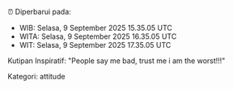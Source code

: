⏰ Diperbarui pada:
- WIB: Selasa, 9 September 2025 15.35.05 UTC
- WITA: Selasa, 9 September 2025 16.35.05 UTC
- WIT: Selasa, 9 September 2025 17.35.05 UTC

Kutipan Inspiratif:
"People say me bad, trust me i am the worst!!!"


Kategori: attitude

